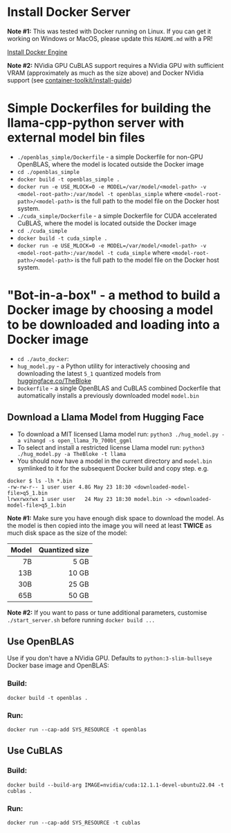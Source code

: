 # Install Docker Server

**Note #1:** This was tested with Docker running on Linux. If you can get it working on Windows or MacOS, please update this `README.md` with a PR!

[Install Docker Engine](https://docs.docker.com/engine/install)

**Note #2:** NVidia GPU CuBLAS support requires a NVidia GPU with sufficient VRAM (approximately as much as the size above) and Docker NVidia support (see [container-toolkit/install-guide](https://docs.nvidia.com/datacenter/cloud-native/container-toolkit/install-guide.html))

# Simple Dockerfiles for building the llama-cpp-python server with external model bin files
- `./openblas_simple/Dockerfile` - a simple Dockerfile for non-GPU OpenBLAS, where the model is located outside the Docker image
 - `cd ./openblas_simple`
 - `docker build -t openblas_simple .`
 - `docker run -e USE_MLOCK=0 -e MODEL=/var/model/<model-path> -v <model-root-path>:/var/model -t openblas_simple`
   where `<model-root-path>/<model-path>` is the full path to the model file on the Docker host system.
- `./cuda_simple/Dockerfile` - a simple Dockerfile for CUDA accelerated CuBLAS, where the model is located outside the Docker image
 - `cd ./cuda_simple`
 - `docker build -t cuda_simple .`
 - `docker run -e USE_MLOCK=0 -e MODEL=/var/model/<model-path> -v <model-root-path>:/var/model -t cuda_simple`
   where `<model-root-path>/<model-path>` is the full path to the model file on the Docker host system.

# "Bot-in-a-box" - a method to build a Docker image by choosing a model to be downloaded and loading into a Docker image
 - `cd ./auto_docker`:
 - `hug_model.py` - a Python utility for interactively choosing and downloading the latest `5_1` quantized models from [huggingface.co/TheBloke]( https://huggingface.co/TheBloke)
- `Dockerfile` - a single OpenBLAS and CuBLAS combined Dockerfile that automatically installs a previously downloaded model `model.bin`
 
## Download a Llama Model from Hugging Face
- To download a MIT licensed Llama model run: `python3 ./hug_model.py -a vihangd -s open_llama_7b_700bt_ggml`
- To select and install a restricted license Llama model run: `python3 ./hug_model.py -a TheBloke -t llama`
- You should now have a model in the current directory and `model.bin` symlinked to it for the subsequent Docker build and copy step. e.g.
```
docker $ ls -lh *.bin
-rw-rw-r-- 1 user user 4.8G May 23 18:30 <downloaded-model-file>q5_1.bin
lrwxrwxrwx 1 user user   24 May 23 18:30 model.bin -> <downloaded-model-file>q5_1.bin
```
**Note #1:** Make sure you have enough disk space to download the model. As the model is then copied into the image you will need at least
**TWICE** as much disk space as the size of the model:

| Model |  Quantized size |
|------:|----------------:|
|    7B |            5 GB |
|   13B |           10 GB |
|   30B |           25 GB |
|   65B |           50 GB |

**Note #2:** If you want to pass or tune additional parameters, customise `./start_server.sh` before running `docker build ...`

## Use OpenBLAS
Use if you don't have a NVidia GPU. Defaults to `python:3-slim-bullseye` Docker base image and OpenBLAS:
### Build:
`docker build -t openblas .`
### Run:
`docker run --cap-add SYS_RESOURCE -t openblas`

## Use CuBLAS
### Build:
`docker build --build-arg IMAGE=nvidia/cuda:12.1.1-devel-ubuntu22.04 -t cublas .`
### Run:
`docker run --cap-add SYS_RESOURCE -t cublas`
